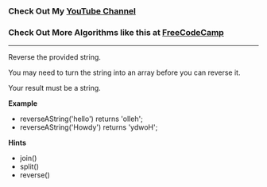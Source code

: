 ### Check Out My [YouTube Channel](https://www.YouTube.com/CodingTutorials360)

### Check Out More Algorithms like this at <a href="https://www.FreeCodeCamp.com"> FreeCodeCamp</a>

---

Reverse the provided string.

You may need to turn the string into an array before you can reverse it.

Your result must be a string.

**Example**

- reverseAString('hello') returns 'olleh';
- reverseAString('Howdy') returns 'ydwoH';

**Hints**

- join()
- split()
- reverse()
